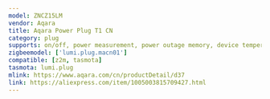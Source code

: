 ```yaml
---
model: ZNCZ15LM
vendor: Aqara
title: Aqara Power Plug T1 CN
category: plug
supports: on/off, power measurement, power outage memory, device temperature, overload protection
zigbeemodel: ['lumi.plug.macn01']
compatible: [z2m, tasmota]
tasmota: lumi.plug
mlink: https://www.aqara.com/cn/productDetail/d37
link: https://aliexpress.com/item/1005003815709427.html
---
```

